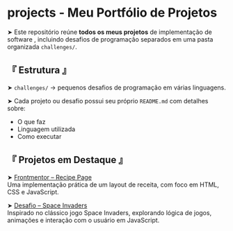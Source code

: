 # projects - Meu Portfólio de Projetos 

➤ Este repositório reúne **todos os meus projetos** de implementação de software , incluindo desafios de programação separados em uma pasta organizada `challenges/`.


## 『 Estrutura 』

➤ `challenges/` → pequenos desafios de programação em várias linguagens.

➤ Cada projeto ou desafio possui seu próprio `README.md` com detalhes sobre:
- O que faz
- Linguagem utilizada
- Como executar

## 『 Projetos em Destaque 』

➤ [Frontmentor – Recipe Page](https://github.com/Luanpierote/projects/tree/main/challenges/javascript/Frontmentor/recipe-page-main)  
Uma implementação prática de um layout de receita, com foco em HTML, CSS e JavaScript.

➤ [Desafio – Space Invaders](https://github.com/Luanpierote/projects/tree/main/challenges/javascript/desafio-02-SpaceInvaders)  
Inspirado no clássico jogo Space Invaders, explorando lógica de jogos, animações e interação com o usuário em JavaScript.
